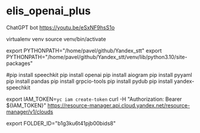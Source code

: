 # elis_openai_plus
ChatGPT bot https://youtu.be/eSxNF9hsS1o

virtualenv venv
source venv/bin/activate

export PYTHONPATH="/home/pavel/github/Yandex_stt"
export PYTHONPATH="/home/pavel/github/Yandex_stt/venv/lib/python3.10/site-packages"

#pip install speechkit
pip install openai
pip install aiogram
pip install pyyaml
pip install pandas
pip install grpcio-tools
pip install pydub
pip install yandex-speechkit




export IAM_TOKEN=`yc iam create-token`
curl -H "Authorization: Bearer ${IAM_TOKEN}"   https://resource-manager.api.cloud.yandex.net/resource-manager/v1/clouds

export FOLDER_ID="b1g3ku6t41pjb00bids8"
